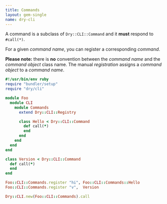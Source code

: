 ```yaml
---
title: Commands
layout: gem-single
name: dry-cli
---
```


A command is a subclass of `Dry::CLI::Command` and it **must** respond to `#call(*)`.

For a given _command name_, you can register a corresponding _command_.

**Please note:** there is **no** convention between the _command name_ and the _command object_ class name.
The manual _registration_ assigns a _command object_ to a _command name_.

```ruby
#!/usr/bin/env ruby
require "bundler/setup"
require "dry/cli"

module Foo
  module CLI
    module Commands
      extend Dry::CLI::Registry

      class Hello < Dry::CLI::Command
        def call(*)
        end
      end
    end
  end
end

class Version < Dry::CLI::Command
  def call(*)
  end
end

Foo::CLI::Commands.register "hi", Foo::CLI::Commands::Hello
Foo::CLI::Commands.register "v",  Version

Dry::CLI.new(Foo::CLI::Commands).call
```
